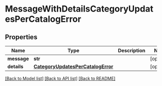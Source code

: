 # MessageWithDetailsCategoryUpdatesPerCatalogError

## Properties
Name | Type | Description | Notes
------------ | ------------- | ------------- | -------------
**message** | **str** |  | [optional] 
**details** | [**CategoryUpdatesPerCatalogError**](CategoryUpdatesPerCatalogError.md) |  | [optional] 

[[Back to Model list]](../README.md#documentation-for-models) [[Back to API list]](../README.md#documentation-for-api-endpoints) [[Back to README]](../README.md)


